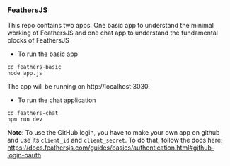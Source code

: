 ### FeathersJS

This repo contains two apps. One basic app to understand the minimal working of FeathersJS and
one chat app to understand the fundamental blocks of FeathersJS

- To run the basic app

```
cd feathers-basic
node app.js
```

The app will be running on http://localhost:3030.

- To run the chat application

```
cd feathers-chat
npm run dev
```

**Note**: To use the GitHub login, you have to make your own app on github and use its `client_id` and `client_secret`. To do that, follow the docs here: https://docs.feathersjs.com/guides/basics/authentication.html#github-login-oauth
